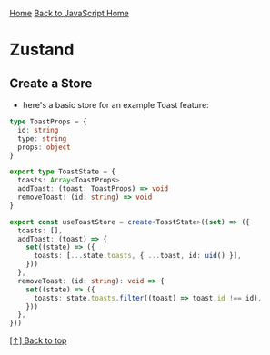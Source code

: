 [Home](https://github.com/coolinmc6/front-end-dev)
[Back to JavaScript Home](https://github.com/coolinmc6/front-end-dev/tree/master/javascript)

<a id="top"></a>

# Zustand

## Create a Store
- here's a basic store for an example Toast feature:

```ts
type ToastProps = {
  id: string
  type: string
  props: object
}

export type ToastState = {
  toasts: Array<ToastProps>
  addToast: (toast: ToastProps) => void
  removeToast: (id: string) => void
}

export const useToastStore = create<ToastState>((set) => ({
  toasts: [],
  addToast: (toast) => {
    set((state) => ({
      toasts: [...state.toasts, { ...toast, id: uid() }],
    }))
  },
  removeToast: (id: string): void => {
    set((state) => ({
      toasts: state.toasts.filter((toast) => toast.id !== id),
    }))
  },
}))
```

[[↑] Back to top](#top)